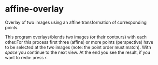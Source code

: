 # affine-overlay
Overlay of two images using an affine transformation of corresponding points

This program overlays/blends two images (or their contours) with each other.For this process first three (affine) or more points (perspective) have to be selected at the two images (note: the point order must match). With _space_ you continue to the next view. At the end you see the result, if you want to redo: press _r_.
